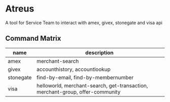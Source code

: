 # Atreus

A tool for Service Team to interact with amex, givex, stonegate and visa api


## Command Matrix
| name      | description                                                                   |
| ----------| ------------------------------------------------------------------------------|
| amex      | merchant-search                                                               |
| givex     | accounthistory, accountlookup                                                 |
| stonegate | find-by-email, find-by-membernumber                                           |
| visa      | helloworld, merchant-search, get-transaction, merchant-group, offer-community |
